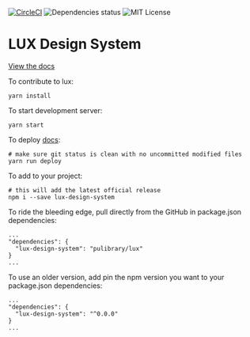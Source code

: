 [![CircleCI](https://circleci.com/gh/pulibrary/lux.svg?style=svg?&style=shield)](https://circleci.com/gh/pulibrary/lux) ![Dependencies status](https://david-dm.org/pulibrary/lux.svg) ![MIT License](https://img.shields.io/badge/license-MIT-blue.svg)

# LUX Design System

[View the docs](https://pulibrary.github.io/lux/docs/#!/Getting%20Started)

To contribute to lux:

```
yarn install
```

To start development server:

```
yarn start
```

To deploy [docs](https://pulibrary.github.io/lux/docs/#!/Getting%20Started):

```
# make sure git status is clean with no uncommitted modified files
yarn run deploy
```

To add to your project:

```
# this will add the latest official release
npm i --save lux-design-system
```

To ride the bleeding edge, pull directly from the GitHub in package.json dependencies:

```
...
"dependencies": {
  "lux-design-system": "pulibrary/lux"
}
...
```

To use an older version, add pin the npm version you want to your package.json dependencies:

```
...
"dependencies": {
  "lux-design-system": "^0.0.0"
}
...
```
